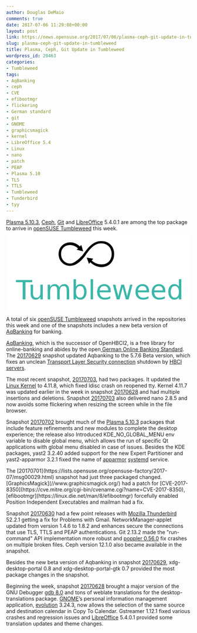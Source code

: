 ```yaml
---
author: Douglas DeMaio
comments: true
date: 2017-07-06 11:29:08+00:00
layout: post
link: https://news.opensuse.org/2017/07/06/plasma-ceph-git-update-in-tumbleweed/
slug: plasma-ceph-git-update-in-tumbleweed
title: Plasma, Ceph, Git Update in Tumbleweed
wordpress_id: 20463
categories:
- Tumbleweed
tags:
- AqBanking
- ceph
- CVE
- efibootmgr
- flickering
- German standard
- git
- GNOME
- graphicsmagick
- kernel
- LibreOffice 5.4
- Linux
- nano
- patch
- PEAP
- Plasma 5.10
- TLS
- TTLS
- Tumbleweed
- Tunderbird
- tyy
---
```


[Plasma 5.10.3](https://www.kde.org/announcements/plasma-5.10.3.php), [Ceph](//ceph.com/), [Git](https://git-scm.com/) and [LibreOffice](https://www.libreoffice.org/) 5.4.0.1 are among the top package to arrive in [openSUSE Tumbleweed](https://en.opensuse.org/Portal:Tumbleweed) this week.![](/wp-content/uploads/2015/10/Tumbleweed-black-green.png)

A total of six [openSUSE Tumbleweed](https://en.opensuse.org/Portal:Tumbleweed) snapshots arrived in the repositories this week and one of the snapshots includes a new beta version of [AqBanking](https://wiki.gnucash.org/wiki/AqBanking) for banking.

[AqBanking](https://wiki.gnucash.org/wiki/AqBanking), which is the successor of OpenHBCI2, is a free library for online-banking and abides by the open[ German Online Banking Standard](//www.hbci-zka.de/english/). The [20170629](https://lists.opensuse.org/opensuse-factory/2017-07/msg00000.html) snapshot updated Aqbanking to the 5.7.6 Beta version, which fixes an unclean [Transport Layer Security connection](https://en.wikipedia.org/wiki/Transport_Layer_Security) shutdown by [HBCI servers](https://en.wikipedia.org/wiki/FinTS).

The most recent snapshot, [20170703](https://lists.opensuse.org/opensuse-factory/2017-07/msg00062.html), had two packages. It updated the [Linux Kernel](https://www.kernel.org/) to 4.11.8, which fixed ldisc crash on reopened tty. Kernel 4.11.7 was updated earlier in the week in snapshot [20170628](https://lists.opensuse.org/opensuse-factory/2017-06/msg00868.html) and had multiple insertions and deletions. Snapshot [20170703](https://lists.opensuse.org/opensuse-factory/2017-07/msg00062.html) also delivered nano 2.8.5 and now avoids some flickering when resizing the screen while in the file browser.

Snapshot [20170702](https://lists.opensuse.org/opensuse-factory/2017-07/msg00045.html) brought much of the [Plasma 5.10.3](https://www.kde.org/announcements/plasma-5.10.3.php) packages that include feature refinements and new modules to complete the desktop experience; the release also Introduced KDE_NO_GLOBAL_MENU env variable to disable global menu, which allows the run of specific Qt applications with global menu disabled in case of issues. Besides the KDE packages, yast2 3.2.40 added support for the new Expert Partitioner and yast2-apparmor 3.2.1 fixed the name of [apparmor](//wiki.apparmor.net/) [systemd](https://www.freedesktop.org/wiki/Software/systemd/) service.

<!-- more -->The [20170701](https://lists.opensuse.org/opensuse-factory/2017-07/msg00029.html) snapshot had just three packaged changed. [GraphicsMagick](//www.graphicsmagick.org/) had a patch for [CVE-2017-8350](https://cve.mitre.org/cgi-bin/cvename.cgi?name=CVE-2017-8350), [efibootmgr](https://linux.die.net/man/8/efibootmgr) forcefully enabled Position Independent Executables and mailman had a fix.

Snapshot [20170630](https://lists.opensuse.org/opensuse-factory/2017-07/msg00016.html) had a few point releases with [Mozilla Thunderbird](https://www.mozilla.org/en-US/thunderbird/) 52.2.1 getting a fix for Problems with Gmail. NetworkManager-applet updated from version 1.4.6 to 1.8.2 and enhances secure the connections that use TLS, TTLS and PEAP authentications. Git 2.13.2 made the "run-command" API implementation more robust and [poppler 0.56.0](//www.linuxfromscratch.org/blfs/view/cvs/general/poppler.html) fix crashes on multiple broken files. Ceph version 12.1.0 also became available in the snapshot.

Besides the new beta version of Aqbanking in snapshot [20170629](https://lists.opensuse.org/opensuse-factory/2017-07/msg00000.html), xdg-desktop-portal 0.8 and xdg-desktop-portal-gtk 0.7 provided the most package changes in the snapshot.

Beginning the week, snapshot [20170628](https://lists.opensuse.org/opensuse-factory/2017-06/msg00868.html) brought a major version of the GNU Debugger [gdb 8.0](https://www.gnu.org/s/gdb/) and tons of weblate translations for the desktop-translations package. [GNOME](https://www.gnome.org/)’s personal information management application, [evolution](https://wiki.gnome.org/Apps/Evolution) 3.24.3, now allows the selection of the same source and destination calendar in Copy To Calendar. Gstreamer 1.12.1 fixed various crashes and regression issues and [LibreOffice](https://www.libreoffice.org/) 5.4.0.1 provided some translation updates and theme changes.
